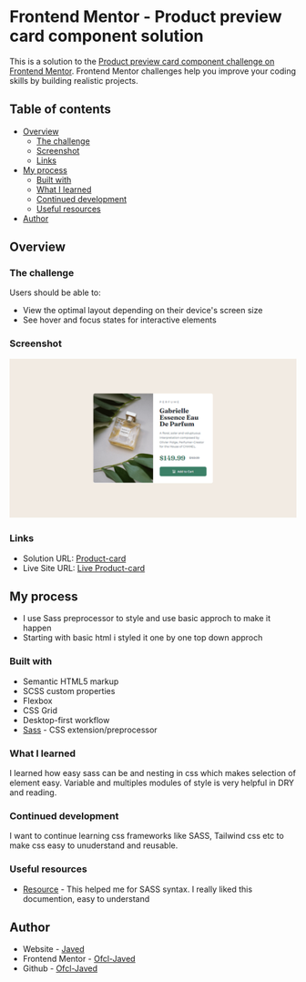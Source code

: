 # Frontend Mentor - Product preview card component solution

This is a solution to the [Product preview card component challenge on Frontend Mentor](https://www.frontendmentor.io/challenges/product-preview-card-component-GO7UmttRfa). Frontend Mentor challenges help you improve your coding skills by building realistic projects. 

## Table of contents

- [Overview](#overview)
  - [The challenge](#the-challenge)
  - [Screenshot](#screenshot)
  - [Links](#links)
- [My process](#my-process)
  - [Built with](#built-with)
  - [What I learned](#what-i-learned)
  - [Continued development](#continued-development)
  - [Useful resources](#useful-resources)
- [Author](#author)

## Overview

### The challenge

Users should be able to:

- View the optimal layout depending on their device's screen size
- See hover and focus states for interactive elements

### Screenshot

![](./screenshot.png)

### Links

- Solution URL: [Product-card](https://github.com/Ofcl-Javed/Product-card)
- Live Site URL: [Live Product-card](https://ofcl-javed.github.io/Product-card/)

## My process
- I use Sass preprocessor to style and use basic approch to make it happen
- Starting with basic html i styled it one by one top down approch
### Built with

- Semantic HTML5 markup
- SCSS custom properties
- Flexbox
- CSS Grid
- Desktop-first workflow
- [Sass](https://sass-lang.com/) - CSS extension/preprocessor

### What I learned

I learned how easy sass can be and nesting in css which makes selection of element easy. Variable and multiples modules of style is very helpful in DRY and reading.

### Continued development

I want to continue learning css frameworks like SASS, Tailwind css etc to make css easy to  unuderstand and reusable.

### Useful resources

- [Resource](https://sass-lang.com/documentation/) - This helped me for SASS syntax. I really liked this documention, easy to understand

## Author

- Website - [Javed](https://ofcl-javed.github.io/findjaved/)
- Frontend Mentor - [Ofcl-Javed](https://www.frontendmentor.io/profile/Ofcl-Javed)
- Github - [Ofcl-Javed](https://github.com/Ofcl-Javed)